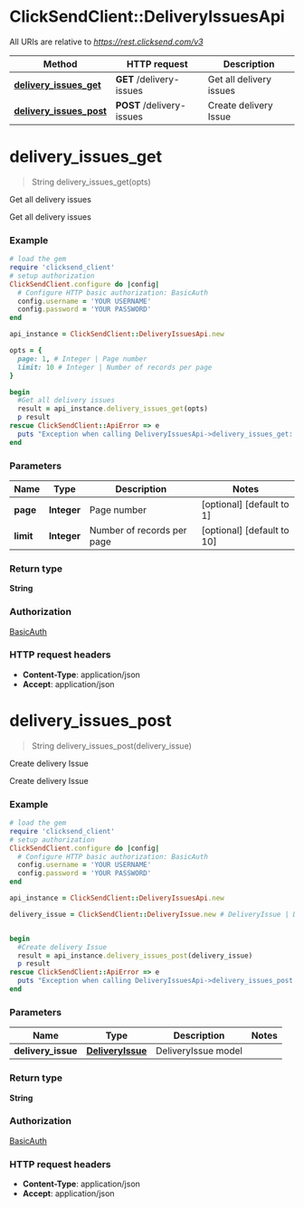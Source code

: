 # ClickSendClient::DeliveryIssuesApi

All URIs are relative to *https://rest.clicksend.com/v3*

Method | HTTP request | Description
------------- | ------------- | -------------
[**delivery_issues_get**](DeliveryIssuesApi.md#delivery_issues_get) | **GET** /delivery-issues | Get all delivery issues
[**delivery_issues_post**](DeliveryIssuesApi.md#delivery_issues_post) | **POST** /delivery-issues | Create delivery Issue


# **delivery_issues_get**
> String delivery_issues_get(opts)

Get all delivery issues

Get all delivery issues

### Example
```ruby
# load the gem
require 'clicksend_client'
# setup authorization
ClickSendClient.configure do |config|
  # Configure HTTP basic authorization: BasicAuth
  config.username = 'YOUR USERNAME'
  config.password = 'YOUR PASSWORD'
end

api_instance = ClickSendClient::DeliveryIssuesApi.new

opts = { 
  page: 1, # Integer | Page number
  limit: 10 # Integer | Number of records per page
}

begin
  #Get all delivery issues
  result = api_instance.delivery_issues_get(opts)
  p result
rescue ClickSendClient::ApiError => e
  puts "Exception when calling DeliveryIssuesApi->delivery_issues_get: #{e}"
end
```

### Parameters

Name | Type | Description  | Notes
------------- | ------------- | ------------- | -------------
 **page** | **Integer**| Page number | [optional] [default to 1]
 **limit** | **Integer**| Number of records per page | [optional] [default to 10]

### Return type

**String**

### Authorization

[BasicAuth](../README.md#BasicAuth)

### HTTP request headers

 - **Content-Type**: application/json
 - **Accept**: application/json



# **delivery_issues_post**
> String delivery_issues_post(delivery_issue)

Create delivery Issue

Create delivery Issue

### Example
```ruby
# load the gem
require 'clicksend_client'
# setup authorization
ClickSendClient.configure do |config|
  # Configure HTTP basic authorization: BasicAuth
  config.username = 'YOUR USERNAME'
  config.password = 'YOUR PASSWORD'
end

api_instance = ClickSendClient::DeliveryIssuesApi.new

delivery_issue = ClickSendClient::DeliveryIssue.new # DeliveryIssue | DeliveryIssue model


begin
  #Create delivery Issue
  result = api_instance.delivery_issues_post(delivery_issue)
  p result
rescue ClickSendClient::ApiError => e
  puts "Exception when calling DeliveryIssuesApi->delivery_issues_post: #{e}"
end
```

### Parameters

Name | Type | Description  | Notes
------------- | ------------- | ------------- | -------------
 **delivery_issue** | [**DeliveryIssue**](DeliveryIssue.md)| DeliveryIssue model | 

### Return type

**String**

### Authorization

[BasicAuth](../README.md#BasicAuth)

### HTTP request headers

 - **Content-Type**: application/json
 - **Accept**: application/json




